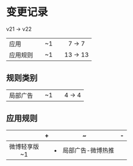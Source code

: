 # 变更记录

v21 -> v22

||||||
|-|:-:|:-:|:-:|:-:|
|应用||~1||7 -> 7|
|应用规则||~1||13 -> 13|

## 规则类别

||||||
|-|:-:|:-:|:-:|:-:|
|局部广告||~1||4 -> 4|

## 应用规则

||+|~|-|
|:-:|-|-|-|
|微博轻享版<br>~1||<li>局部广告-微博热推||
